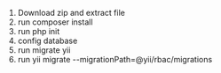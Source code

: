 1. Download zip and extract file
2. run composer install
3. run php init 
4. config database
5. run migrate yii
6. run yii migrate --migrationPath=@yii/rbac/migrations